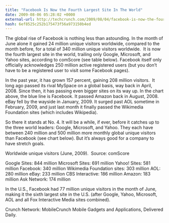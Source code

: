 ```yaml
---
title: "Facebook Is Now the Fourth Largest Site In The World"
date: 2009-08-06 05:28:02 +0000
external-url: http://techcrunch.com/2009/08/04/facebook-is-now-the-fourth-largest-site-in-the-world/
hash: 6ef8525c252b175473f56a973150b4ed
---
```




The global rise of Facebook is nothing less than astounding.  In the month of June alone it gained 24 million unique visitors worldwide, compared to the month before, for a total of 340 million unique visitors worldwide.  It is now the fourth largest site in the world, trailing only Google, Microsoft, and Yahoo sites, according to comScore (see table below).  Facebook itself only officially acknowledges 250 million active registered users (but you don’t have to be a registered user to visit some Facebook pages).

In the past year, it has grown 157 percent, gaining 208 million visitors.  It long ago passed its rival MySpace on a global basis, way back in April, 2008. Since then, it has passing even bigger sites on its way up.  In the chart above, the blue line is Facebook.  It passed Amazon back in August, 2008.  eBay fell by the wayside in January, 2009.  It surged past AOL sometime in February, 2009, and just last month it finally passed the Wikimedia Foundation sites (which includes Wikipedia).  

So there it stands at No. 4.  It will be a while, if ever, before it catches up to the three world leaders:  Google, Microsoft, and Yahoo.  They each have between 240 million and 500 million more monthly global unique visitors than Facebook (see chart below).  But it’s always good for a company to have stretch goals.

Worldwide unique visitors (June, 2009).  Source: comScore


Google Sites: 844 million
Microsoft Sites: 691 million
Yahoo! Sites: 581 million
Facebook: 340 million
Wikimedia Foundation sites: 303 million
AOL: 280 million
eBay: 233 million
CBS Interactive: 186 million
Amazon: 183 million
Ask Network: 174 million

In the U.S., Facebook had 77 million unique visitors in the month of June, making it the sixth largest site in the U.S. (after Google, Yahoo, Microsoft, AOL and all Fox Interactive Media sites combined).



Crunch Network:  MobileCrunch Mobile Gadgets and Applications, Delivered Daily.






    

